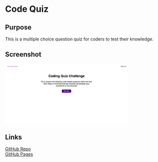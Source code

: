 # Code Quiz

## Purpose
This is a multiple choice question quiz for coders to test their knowledge.

## Screenshot
<img src="./assets/images/screenshot.jpg" width="400px;">

## Links
[GitHub Repo](https://github.com/apklopfenstein/code-quiz) <br>
[GitHub Pages](https://apklopfenstein.github.io/code-quiz/)